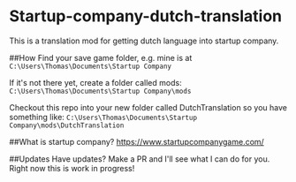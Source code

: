 # Startup-company-dutch-translation
This is a translation mod for getting dutch language into startup company. 

##How
Find your save game folder, e.g. mine is at `C:\Users\Thomas\Documents\Startup Company`

If it's not there yet, create a folder called mods: 
`C:\Users\Thomas\Documents\Startup Company\mods`

Checkout this repo into your new folder called DutchTranslation so you have something like:
`C:\Users\Thomas\Documents\Startup Company\mods\DutchTranslation`

##What is startup company?
https://www.startupcompanygame.com/

##Updates
Have updates? Make a PR and I'll see what I can do for you. Right now this is work in progress!

